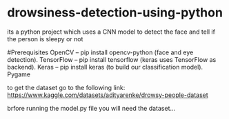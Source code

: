 # drowsiness-detection-using-python
its a python project which uses a CNN model to detect the face and tell if the person is sleepy or not 

#Prerequisites
OpenCV – pip install opencv-python (face and eye detection).
TensorFlow – pip install tensorflow (keras uses TensorFlow as backend).
Keras – pip install keras (to build our classification model).
Pygame 


to get the dataset go to the following link: https://www.kaggle.com/datasets/adityarenke/drowsy-people-dataset

brfore running the model.py file you will need the dataset...
